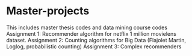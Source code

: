 # Master-projects
This includes master thesis codes and data mining course codes
Assignment 1: Recommender algorithm for netflix 1 million movielens dataset.
Assignment 2: Counting algorithms for Big Data (Flajolet Martin, Loglog, probabilistic counting)
Assignment 3: Complex recommenders


